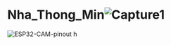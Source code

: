 # Nha_Thong_Min![Capture1](https://user-images.githubusercontent.com/81307877/222785058-d9d7853e-0be2-4574-b41e-40886cb839d7.PNG)
![ESP32-CAM-pinout](https://user-images.githubusercontent.com/81307877/222785064-d0e8ca8e-91f5-4849-9185-8c59fad4a0a3.png)
h
